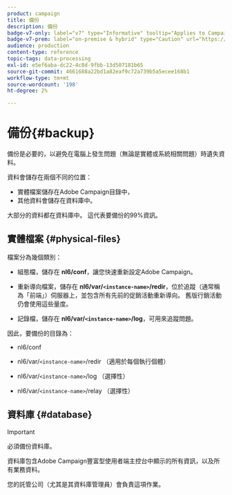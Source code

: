 ```yaml
---
product: campaign
title: 備份
description: 備份
badge-v7-only: label="v7" type="Informative" tooltip="Applies to Campaign Classic v7 only"
badge-v7-prem: label="on-premise & hybrid" type="Caution" url="https://experienceleague.adobe.com/docs/campaign-classic/using/installing-campaign-classic/architecture-and-hosting-models/hosting-models-lp/hosting-models.html" tooltip="Applies to on-premise and hybrid deployments only"
audience: production
content-type: reference
topic-tags: data-processing
exl-id: e5ef6aba-dc22-4c8d-9fbb-13d507181b65
source-git-commit: 4661688a22bd1a82eaf9c72a739b5a5ecee168b1
workflow-type: tm+mt
source-wordcount: '198'
ht-degree: 2%

---
```


# 備份{#backup}

備份是必要的，以避免在電腦上發生問題（無論是實體或系統相關問題）時遺失資料。

資料會儲存在兩個不同的位置：

* 實體檔案儲存在Adobe Campaign目錄中，
* 其他資料會儲存在資料庫中。

大部分的資料都在資料庫中。 這代表要備份的99%資訊。

## 實體檔案 {#physical-files}

檔案分為幾個類別：

* 組態檔，儲存在 **nl6/conf**，讓您快速重新設定Adobe Campaign。

* 重新導向檔案，儲存在  **nl6/var/`<instance-name>`/redir**，位於追蹤（通常稱為「前端」）伺服器上，並包含所有先前的促銷活動重新導向。 舊版行銷活動仍會使用這些量度。

* 記錄檔，儲存在 **nl6/var/`<instance-name>`/log**，可用來追蹤問題。

因此，要備份的目錄為：

* nl6/conf

* nl6/var/`<instance-name>`/redir （適用於每個執行個體）

* nl6/var/`<instance-name>`/log （選擇性）

* nl6/var/`<instance-name>`/relay （選擇性）


## 資料庫 {#database}

>[!IMPORTANT]
>
>必須備份資料庫。


資料庫包含Adobe Campaign豐富型使用者端主控台中顯示的所有資訊，以及所有業務資料。

您的託管公司（尤其是其資料庫管理員）會負責這項作業。
